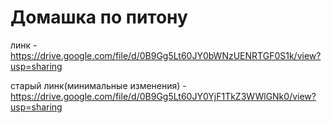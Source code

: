 # Домашка по питону

линк - https://drive.google.com/file/d/0B9Gg5Lt60JY0bWNzUENRTGF0S1k/view?usp=sharing 


старый линк(минимальные изменения)  - https://drive.google.com/file/d/0B9Gg5Lt60JY0YjF1TkZ3WWlGNk0/view?usp=sharing

